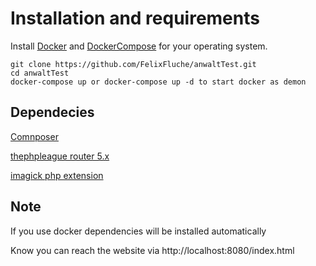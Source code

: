 # Installation and requirements

Install [Docker](https://www.docker.com/) and [DockerCompose](https://docs.docker.com/compose/install/)  for your operating system.
```
git clone https://github.com/FelixFluche/anwaltTest.git
cd anwaltTest
docker-compose up or docker-compose up -d to start docker as demon
```
## Dependecies

[Comnposer](https://getcomposer.org/)

[thephpleague router 5.x](https://route.thephpleague.com/5.x/)

[imagick php extension](https://www.php.net/manual/de/book.imagick.php)

## Note

If you use docker dependencies will be installed automatically

Know you can reach the website via http://localhost:8080/index.html
